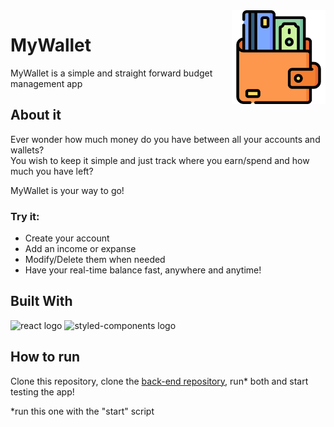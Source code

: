 <img src="./public/icon.png" alt="project logo" align="right" height="150"/>

# MyWallet

MyWallet is a simple and straight forward budget management app


## About it

Ever wonder how much money do you have between all your accounts and wallets?</br>
You wish to keep it simple and just track where you earn/spend and how much you have left?

MyWallet is your way to go!

### Try it:
  - Create your account
  - Add an income or expanse
  - Modify/Delete them when needed
  - Have your real-time balance fast, anywhere and anytime!


## Built With
<img src="https://img.shields.io/badge/React-20232A?style=for-the-badge&logo=react&logoColor=61DAFB" alt="react logo"/> <img src="https://img.shields.io/badge/styled--components-DB7093?style=for-the-badge&logo=styled-components&logoColor=white" alt="styled-components logo"/> 



## How to run

Clone this repository, clone the [back-end repository](https://github.com/mmparadinha/mywallet-back), run* both and start testing the app!

*run this one with the "start" script
